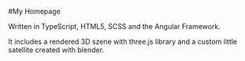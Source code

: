 #My Homepage

Written in TypeScript, HTML5, SCSS and the Angular Framework.

It includes a rendered 3D szene with three.js library and a custom little satellite created with blender.
